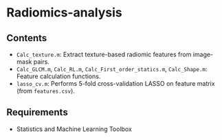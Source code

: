 # Radiomics-analysis


## Contents
- `Calc_texture.m`: Extract texture-based radiomic features from image-mask pairs.
- `Calc_GLCM.m`, `Calc_RL.m`, `Calc_First_order_statics.m`, `Calc_Shape.m`: Feature calculation functions.
- `lasso_cv.m`: Performs 5-fold cross-validation LASSO on feature matrix (from `features.csv`).

## Requirements
- Statistics and Machine Learning Toolbox

